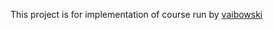 This project is for implementation of course run by [vaibowski](https://github.com/vaibowski/cabbie)
